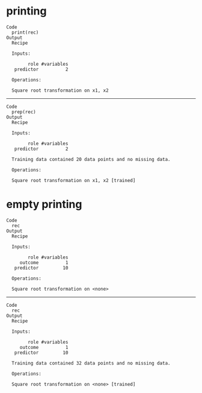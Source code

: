# printing

    Code
      print(rec)
    Output
      Recipe
      
      Inputs:
      
            role #variables
       predictor          2
      
      Operations:
      
      Square root transformation on x1, x2

---

    Code
      prep(rec)
    Output
      Recipe
      
      Inputs:
      
            role #variables
       predictor          2
      
      Training data contained 20 data points and no missing data.
      
      Operations:
      
      Square root transformation on x1, x2 [trained]

# empty printing

    Code
      rec
    Output
      Recipe
      
      Inputs:
      
            role #variables
         outcome          1
       predictor         10
      
      Operations:
      
      Square root transformation on <none>

---

    Code
      rec
    Output
      Recipe
      
      Inputs:
      
            role #variables
         outcome          1
       predictor         10
      
      Training data contained 32 data points and no missing data.
      
      Operations:
      
      Square root transformation on <none> [trained]

